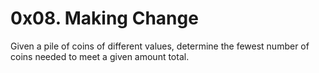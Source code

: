 # 0x08. Making Change

Given a pile of coins of different values, determine the fewest number of coins needed to meet a given amount total.
